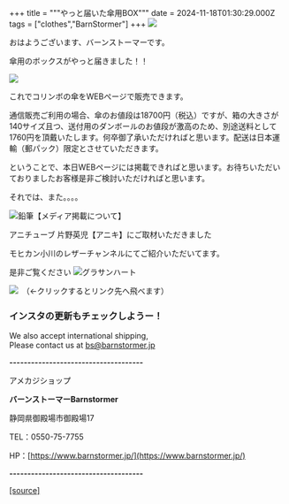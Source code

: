 +++
title = """やっと届いた傘用BOX"""
date = 2024-11-18T01:30:29.000Z
tags = ["clothes","BarnStormer"]
+++
[![](https://stat.ameba.jp/user_images/20231023/16/barnstormer-go/b2/03/p/o0420015015354743273.png)](https://ameblo.jp/barnstormer-go/entry-12825670498.html)

おはようございます、バーンストーマーです。

傘用のボックスがやっと届きました！！

[![](https://stat.ameba.jp/user_images/20241118/10/barnstormer-go/6a/f9/j/o0466070015511397302.jpg)](https://stat.ameba.jp/user_images/20241118/10/barnstormer-go/6a/f9/j/o0466070015511397302.jpg)

これでコリンボの傘をWEBぺージで販売できます。

通信販売ご利用の場合、傘のお値段は18700円（税込）ですが、箱の大きさが140サイズ且つ、送付用のダンボールのお値段が激高のため、別途送料として1760円を頂戴いたします。何卒御了承いただければと思います。配送は日本運輸（郵パック）限定とさせていただきます。

ということで、本日WEBページには掲載できればと思います。お待ちいただいておりましたお客様是非ご検討いただければと思います。

それでは、また。。。。

![鉛筆](https://stat100.ameba.jp/blog/ucs/img/char/char3/519.png)【メディア掲載について】

アニチューブ 片野英児【アニキ】にご取材いただきました

モヒカン小川のレザーチャンネルにてご紹介いただいてます。

是非ご覧ください ![グラサンハート](https://stat100.ameba.jp/blog/ucs/img/char/char3/148.png)

[![](https://stat.ameba.jp/user_images/20230412/16/barnstormer-go/6a/23/p/o0108010815269242493.png)](https://www.instagram.com/barnstormer_daily/)　（←クリックするとリンク先へ飛べます）

### インスタの更新もチェックしようー！

We also accept international shipping,  
Please contact us at bs@barnstormer.jp

**\-------------------------------------**

アメカジショップ

**バーンストーマーBarnstormer**

静岡県御殿場市御殿場17

TEL：0550-75-7755

HP：[https://www.barnstormer.jp/](https://www.barnstormer.jp/)

**\-------------------------------------**

[[source]](https://ameblo.jp/barnstormer-go/entry-12875447952.html)
